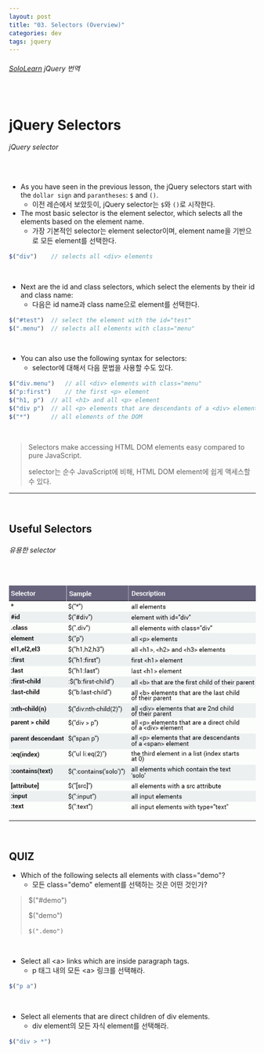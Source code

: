 ```yaml
---
layout: post
title: "03. Selectors (Overview)"
categories: dev
tags: jquery
---
```


###### [SoloLearn](www.sololearn.com) jQuery 번역

<br>

# jQuery Selectors

###### jQuery selector

<br>

- As you have seen in the previous lesson, the jQuery selectors start with the `dollar sign` and `parantheses`: `$` and `()`.
  - 이전 레슨에서 보았듯이, jQuery selector는 `$`와 `()`로 시작한다.
- The most basic selector is the element selector, which selects all the elements based on the element name.
  - 가장 기본적인 selector는 element selector이며, element name을 기반으로 모든 element를 선택한다.

```js
$("div")	// selects all <div> elements
```

<br>

- Next are the id and class selectors, which select the elements by their id and class name:
  - 다음은 id name과 class name으로 element를 선택한다.

```js
$("#test")	// select the element with the id="test"
$(".menu")	// selects all elements with class="menu"
```

<br>

- You can also use the following syntax for selectors:
  - selector에 대해서 다음 문법을 사용할 수도 있다.

```js
$("div.menu")	// all <div> elements with class="menu"
$("p:first")	// the first <p> element
$("h1, p")	// all <h1> and all <p> element
$("div p")	// all <p> elements that are descendants of a <div> element
$("*")		// all elements of the DOM
```

<br>

> Selectors make accessing HTML DOM elements easy compared to pure JavaScript.
>
> selector는 순수 JavaScript에 비해, HTML DOM element에 쉽게 액세스할 수 있다.

------

<br>

## Useful Selectors

###### 유용한 selector

<br>

![sololearn img](/assets/img/sololearn-jquery-overview-03-01.png)

------

<br>

## QUIZ

- Which of the following selects all elements with class="demo"?
  - 모든 class="demo" element를 선택하는 것은 어떤 것인가?

> $("#demo")
>
> $("demo")
>
> `$(".demo")`

<br>

- Select all \<a> links which are inside paragraph tags.
  - p 태그 내의 모든 \<a> 링크를 선택해라.

```js
$("p a")
```

<br>

- Select all elements that are direct children of div elements.
  - div element의 모든 자식 element를 선택해라.

```js
$("div > *")
```

<br>